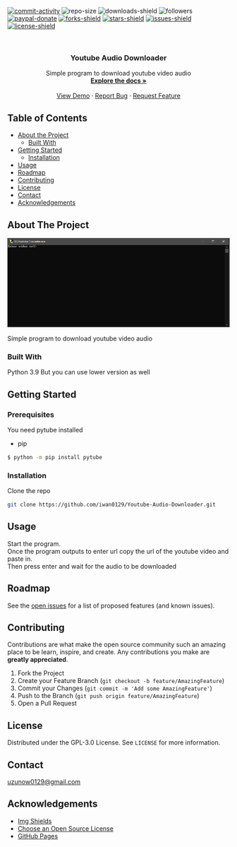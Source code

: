 [![commit-activity]][commit-url]
![repo-size]
![downloads-shield]
![followers]
[![paypal-donate]][paypal-url]
[![forks-shield]][forks-url]
[![stars-shield]][stars-url]
[![issues-shield]][issues-url]
[![license-shield]][license-url]


<!-- PROJECT LOGO -->
<br />
<p align="center">
  <!--
  <a href="https://github.com/iwan0129/Youtube-Audio-Downloader">
    <img src="images/logo.png" alt="Logo" width="80" height="80">
  </a>
  -->
  
  <h3 align="center">Youtube Audio Downloader</h3>

  <p align="center">
    Simple program to download youtube video audio
    <br />
    <a href="https://github.com/iwan0129/Youtube-Audio-Downloader"><strong>Explore the docs »</strong></a>
    <br />
    <br />
    <a href="https://github.com/iwan0129/Youtube-Audio-Downloader">View Demo</a>
    ·
    <a href="https://github.com/iwan0129/Youtube-Audio-Downloader/issues">Report Bug</a>
    ·
    <a href="https://github.com/iwan0129/Youtube-Audio-Downloader/issues">Request Feature</a>
  </p>
</p>


## Table of Contents

* [About the Project](#about-the-project)
  * [Built With](#built-with)
* [Getting Started](#getting-started)
  <!--* [Prerequisites](#prerequisites)-->
  * [Installation](#installation)
* [Usage](#usage)
* [Roadmap](#roadmap)
* [Contributing](#contributing)
* [License](#license)
* [Contact](#contact)
* [Acknowledgements](#acknowledgements)

## About The Project

![Screenshot]

Simple program to download youtube video audio

### Built With
Python 3.9 But you can use lower version as well

## Getting Started

### Prerequisites

You need pytube installed
* pip
```sh
$ python -m pip install pytube
```

### Installation

Clone the repo
```sh
git clone https://github.com/iwan0129/Youtube-Audio-Downloader.git
```

## Usage

Start the program.<br>
Once the program outputs to enter url copy the url of the youtube video and paste in.<br>
Then press enter and wait for the audio to be downloaded<br>

## Roadmap

See the [open issues](https://github.com/iwan0129/Youtube-Audio-Downloader/issues) for a list of proposed features (and known issues).

## Contributing

Contributions are what make the open source community such an amazing place to be learn, inspire, and create. Any contributions you make are **greatly appreciated**.

1. Fork the Project
2. Create your Feature Branch (`git checkout -b feature/AmazingFeature`)
3. Commit your Changes (`git commit -m 'Add some AmazingFeature'`)
4. Push to the Branch (`git push origin feature/AmazingFeature`)
5. Open a Pull Request

## License

Distributed under the GPL-3.0 License. See `LICENSE` for more information.

## Contact

uzunow0129@gmail.com

## Acknowledgements
* [Img Shields](https://shields.io)
* [Choose an Open Source License](https://choosealicense.com)
* [GitHub Pages](https://pages.github.com)


[contributors-shield]: https://img.shields.io/github/contributors/iwan0129/Youtube-Audio-Downloader.svg?style=for-the-badge
[contributors-url]: https://github.com/iwan0129/Youtube-Audio-Downloader/graphs/contributors
[forks-shield]: https://img.shields.io/github/forks/iwan0129/Youtube-Audio-Downloader.svg?style=for-the-badge
[forks-url]: https://github.com/iwan0129/Youtube-Audio-Downloader/network/members
[stars-shield]: https://img.shields.io/github/stars/iwan0129/Youtube-Audio-Downloader.svg?style=for-the-badge
[stars-url]: https://github.com/iwan0129/Youtube-Audio-Downloader/stargazers
[issues-shield]: https://img.shields.io/github/issues/iwan0129/Youtube-Audio-Downloader.svg?style=for-the-badge
[issues-url]: https://github.com/iwan0129/Youtube-Audio-Downloader/issues
[license-shield]: https://img.shields.io/github/license/iwan0129/Youtube-Audio-Downloader.svg?style=for-the-badge
[license-url]: https://github.com/iwan0129/Youtube-Audio-Downloader/blob/master/LICENSE
[product-screenshot]: images/screenshot.png
[repo-size]: https://img.shields.io/github/repo-size/iwan0129/Youtube-Audio-Downloader.svg?label=repository%20size&style=for-the-badge
[commit-activity]: https://img.shields.io/github/commit-activity/m/iwan0129/Youtube-Audio-Downloader.svg?style=for-the-badge
[commit-url]: https://github.com/iwan0129/Youtube-Audio-Downloader/commits/master
[followers]: https://img.shields.io/github/followers/iwan0129?style=for-the-badge
[paypal-url]: https://paypal.me/iwan0129?locale.x=en_US
[paypal-donate]: https://img.shields.io/badge/donate-PayPal-104098.svg?style=for-the-badge&logo=PayPal
[downloads-shield]: https://img.shields.io/github/downloads/iwan0129/Youtube-Audio-Downloader/total.svg?style=for-the-badge
[Screenshot]: Images/Screenshot.png

